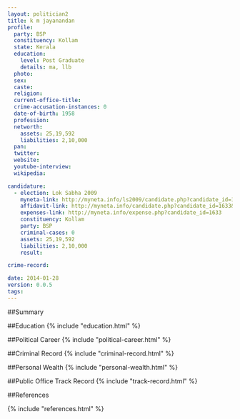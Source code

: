 ```yaml
---
layout: politician2
title: k m jayanandan
profile: 
  party: BSP
  constituency: Kollam
  state: Kerala
  education: 
    level: Post Graduate
    details: ma, llb
  photo: 
  sex: 
  caste: 
  religion: 
  current-office-title: 
  crime-accusation-instances: 0
  date-of-birth: 1958
  profession: 
  networth: 
    assets: 25,19,592
    liabilities: 2,10,000
  pan: 
  twitter: 
  website: 
  youtube-interview: 
  wikipedia: 

candidature: 
  - election: Lok Sabha 2009
    myneta-link: http://myneta.info/ls2009/candidate.php?candidate_id=1633
    affidavit-link: http://myneta.info/candidate.php?candidate_id=1633&scan=original
    expenses-link: http://myneta.info/expense.php?candidate_id=1633
    constituency: Kollam 
    party: BSP
    criminal-cases: 0
    assets: 25,19,592
    liabilities: 2,10,000
    result:  

crime-record: 

date: 2014-01-28
version: 0.0.5
tags: 
---
```

##Summary


##Education
{% include "education.html" %}


##Political Career
{% include "political-career.html" %}


##Criminal Record
{% include "criminal-record.html" %}


##Personal Wealth
{% include "personal-wealth.html" %}


##Public Office Track Record
{% include "track-record.html" %}


##References


{% include "references.html" %}